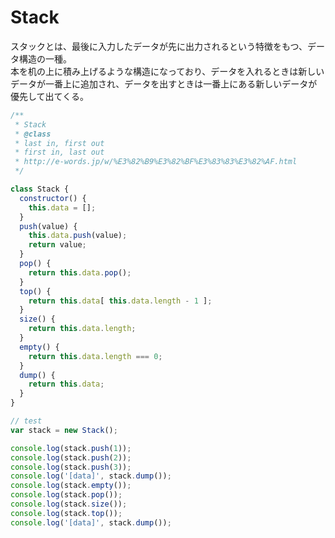 # Stack

スタックとは、最後に入力したデータが先に出力されるという特徴をもつ、データ構造の一種。  
本を机の上に積み上げるような構造になっており、データを入れるときは新しいデータが一番上に追加され、データを出すときは一番上にある新しいデータが優先して出てくる。


```js
/**
 * Stack
 * @class
 * last in, first out
 * first in, last out
 * http://e-words.jp/w/%E3%82%B9%E3%82%BF%E3%83%83%E3%82%AF.html
 */

class Stack {
  constructor() {
    this.data = [];
  }
  push(value) {
    this.data.push(value);
    return value;
  }
  pop() {
    return this.data.pop();
  }
  top() {
    return this.data[ this.data.length - 1 ];
  }
  size() {
    return this.data.length;
  }
  empty() {
    return this.data.length === 0;
  }
  dump() {
    return this.data;
  }
}

// test
var stack = new Stack();

console.log(stack.push(1));
console.log(stack.push(2));
console.log(stack.push(3));
console.log('[data]', stack.dump());
console.log(stack.empty());
console.log(stack.pop());
console.log(stack.size());
console.log(stack.top());
console.log('[data]', stack.dump());
```
